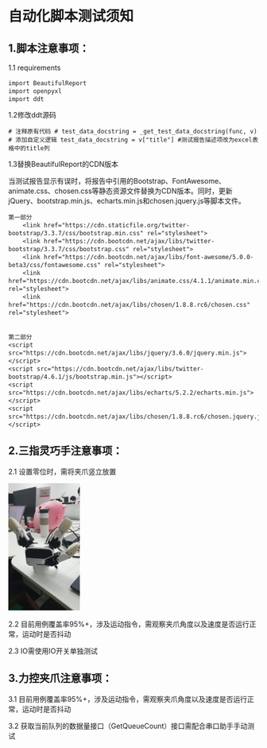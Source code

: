 # 自动化脚本测试须知

## 1.脚本注意事项：

1.1 requirements

```
import BeautifulReport
import openpyxl
import ddt
```

1.2修改ddt源码

```
# 注释原有代码 # test_data_docstring = _get_test_data_docstring(func, v) 
# 添加自定义逻辑 test_data_docstring = v["title"] #测试报告描述项改为excel表格中的title列
```

1.3替换BeautifulReport的CDN版本

当测试报告显示有误时，将报告中引用的Bootstrap、FontAwesome、animate.css、chosen.css等静态资源文件替换为CDN版本。同时，更新jQuery、bootstrap.min.js、echarts.min.js和chosen.jquery.js等脚本文件。

```
第一部分
    <link href="https://cdn.staticfile.org/twitter-bootstrap/3.3.7/css/bootstrap.min.css" rel="stylesheet">
    <link href="https://cdn.bootcdn.net/ajax/libs/twitter-bootstrap/3.3.7/css/bootstrap.css" rel="stylesheet">
    <link href="https://cdn.bootcdn.net/ajax/libs/font-awesome/5.0.0-beta3/css/fontawesome.css" rel="stylesheet">
    <link href="https://cdn.bootcdn.net/ajax/libs/animate.css/4.1.1/animate.min.css" rel="stylesheet">
    <link href="https://cdn.bootcdn.net/ajax/libs/chosen/1.8.8.rc6/chosen.css" rel="stylesheet">
 
 
第二部分
<script src="https://cdn.bootcdn.net/ajax/libs/jquery/3.6.0/jquery.min.js"></script>
<script src="https://cdn.bootcdn.net/ajax/libs/twitter-bootstrap/4.6.1/js/bootstrap.min.js"></script>
<script src="https://cdn.bootcdn.net/ajax/libs/echarts/5.2.2/echarts.min.js"></script>
<script src="https://cdn.bootcdn.net/ajax/libs/chosen/1.8.8.rc6/chosen.jquery.js"></script>
```



## 2.三指灵巧手注意事项：

2.1 设置零位时，需将夹爪竖立放置

<img src="img.png" alt="img.png" style="zoom: 25%;" />

2.2 目前用例覆盖率95%+，涉及运动指令，需观察夹爪角度以及速度是否运行正常，运动时是否抖动

2.3 IO需使用IO开关单独测试

## 3.力控夹爪注意事项：

3.1 目前用例覆盖率95%+，涉及运动指令，需观察夹爪角度以及速度是否运行正常，运动时是否抖动

3.2 获取当前队列的数据量接口（GetQueueCount）接口需配合串口助手手动测试

